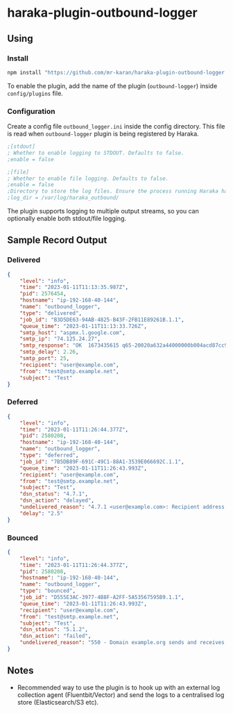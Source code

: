 # haraka-plugin-outbound-logger

## Using

### Install

```bash
npm install "https://github.com/mr-karan/haraka-plugin-outbound-logger.git#main" --save
```

To enable the plugin, add the name of the plugin (`outbound-logger`) inside `config/plugins` file.

### Configuration

Create a config file `outbound_logger.ini` inside the config directory. This file is read when `outbound-logger` plugin is being registered by Haraka.

```ini
;[stdout]
; Whether to enable logging to STDOUT. Defaults to false.
;enable = false

;[file]
; Whether to enable file logging. Defaults to false.
;enable = false
;Directory to store the log files. Ensure the process running Haraka has ownership on this directory.
;log_dir = /var/log/haraka_outbound/
```

The plugin supports logging to multiple output streams, so you can optionally enable both stdout/file logging.

## Sample Record Output

### Delivered

```json
{
    "level": "info",
    "time": "2023-01-11T11:13:35.987Z",
    "pid": 2576454,
    "hostname": "ip-192-168-40-144",
    "name": "outbound_logger",
    "type": "delivered",
    "job_id": "B3D5DE63-94AB-4825-B43F-2FB11E89261B.1.1",
    "queue_time": "2023-01-11T11:13:33.726Z",
    "smtp_host": "aspmx.l.google.com",
    "smtp_ip": "74.125.24.27",
    "smtp_response": "OK  1673435615 q65-20020a632a44000000b004acd87cc977si13197979pgq.659 - gsmtp",
    "smtp_delay": 2.26,
    "smtp_port": 25,
    "recipient": "user@example.com",
    "from": "test@smtp.example.net",
    "subject": "Test"
}
```

### Deferred

```json
{
    "level": "info",
    "time": "2023-01-11T11:26:44.377Z",
    "pid": 2580208,
    "hostname": "ip-192-168-40-144",
    "name": "outbound_logger",
    "type": "deferred",
    "job_id": "7B5DB89F-691C-49C1-88A1-3539E066692C.1.1",
    "queue_time": "2023-01-11T11:26:43.993Z",
    "recipient": "user@example.com",
    "from": "test@smtp.example.net",
    "subject": "Test",
    "dsn_status": "4.7.1",    
    "dsn_action": "delayed",
    "undelivered_reason": "4.7.1 <user@example.com>: Recipient address rejected: Temporary deferral, try again soon",
    "delay": "2.5"
}
```

### Bounced

```json
{
    "level": "info",
    "time": "2023-01-11T11:26:44.377Z",
    "pid": 2580208,
    "hostname": "ip-192-168-40-144",
    "name": "outbound_logger",
    "type": "bounced",
    "job_id": "D555E3AC-3977-4B8F-A2FF-5A53567595B9.1.1",
    "queue_time": "2023-01-11T11:26:43.993Z",
    "recipient": "user@example.com",
    "from": "test@smtp.example.net",
    "subject": "Test",
    "dsn_status": "5.1.2",
    "dsn_action": "failed",
    "undelivered_reason": "550 - Domain example.org sends and receives no email (NULL MX)"
}
```

## Notes

- Recommended way to use the plugin is to hook up with an external log collection agent (Fluentbit/Vector) and send the logs to a centralised log store (Elasticsearch/S3 etc).
